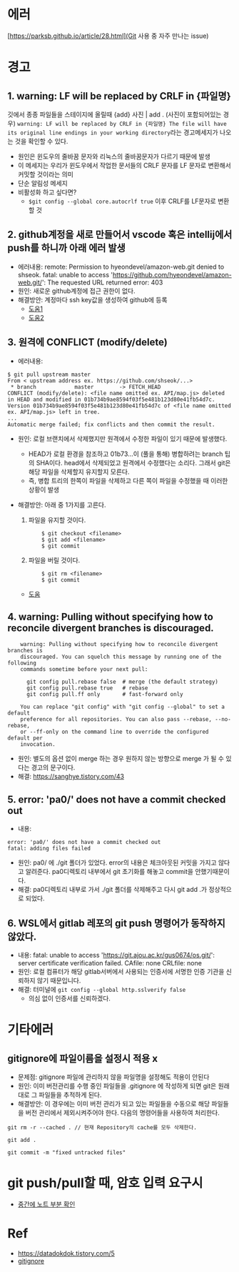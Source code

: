 # 에러
[https://parksb.github.io/article/28.html](Git 사용 중 자주 만나는 issue)

# 경고

## 1. warning: LF will be replaced by CRLF in {파일명} 
깃에서 종종 파일들을 스테이지에 올릴때 {add} 사진 | add . (사진이 포함되어있는 경우)
``warning: LF will be replaced by CRLF in {파일명}
The file will have its original line endings in your working directory``라는 경고메세지가 나오는 것을 확인할 수 있다.

- 원인은 윈도우의 줄바꿈 문자와 리눅스의 줄바꿈문자가 다르기 때문에 발생
- 이 메세지는 우리가 윈도우에서 작업한 문서들의 CRLF 문자를 LF 문자로 변환해서 커밋할 것이라는 의미
- 단순 알림성 메세지
- 비활성화 하고 싶다면?
    - ``$git config --global core.autocrlf true`` 이후 CRLF를 LF문자로 변환 할 것

## 2. github계정을 새로 만들어서 vscode 혹은 intellij에서 push를 하니까 아래 에러 발생
- 에러내용: remote: Permission to hyeondevel/amazon-web.git denied to shseok.
fatal: unable to access 'https://github.com/hyeondevel/amazon-web.git/': The requested URL returned error: 403
- 원인: 새로운 github계정에 접근 권한이 없다.
- 해결방안: 계정마다 ssh key값을 생성하여 github에 등록
    - [도움1](https://dryadsoft.tistory.com/17?category=912201)
    - [도움2](https://somjang.tistory.com/entry/%EB%A7%A5%EB%B6%81%EC%97%90%EC%84%9C-GitHub-%EA%B3%84%EC%A0%95-%EC%97%AC%EB%9F%AC%EA%B0%9C-%EC%82%AC%EC%9A%A9%ED%95%98%EB%8A%94-%EB%B0%A9%EB%B2%95)


## 3. 원격에 CONFLICT (modify/delete)
- 에러내용:
```
$ git pull upstream master
From < upstream address ex. https://github.com/shseok/...>
 * branch            master        -> FETCH_HEAD
CONFLICT (modify/delete): <file name omitted ex. API/map.js> deleted in HEAD and modified in 01b734b9ae8594f03f5e481b123d80e41fb54d7c. Version 01b734b9ae8594f03f5e481b123d80e41fb54d7c of <file name omitted ex. API/map.js> left in tree.
...
Automatic merge failed; fix conflicts and then commit the result.

```
- 원인: 로컬 브랜치에서 삭제했지만 원격에서 수정한 파일이 있기 때문에 발생했다.
    - HEAD가 로컬 환경을 참조하고 01b73...이 (풀을 통해) 병합하려는 branch 팁의 SHA이다.
    head에서 삭제되었고 원격에서 수정했다는 소리다. 그래서 git은 해당 파일을 삭제할지 유지할지 모른다.
    - 즉, 병합 트리의 한쪽이 파일을 삭제하고 다른 쪽이 파일을 수정했을 때 이러한 상황이 발생
- 해결방안: 아래 중 1가지를 고른다.
    1. 파일을 유지할 것이다.
        ```
            $ git checkout <filename>
            $ git add <filename>
            $ git commit
        ```
    2. 파일을 버릴 것이다.
        ```
            $ git rm <filename>
            $ git commit
        ```

    - [도움](https://stackoverflow.com/questions/48288670/how-to-resolve-a-git-conflict-modify-delete)


## 4. warning: Pulling without specifying how to reconcile divergent branches is discouraged. 
```
    warning: Pulling without specifying how to reconcile divergent branches is
    discouraged. You can squelch this message by running one of the following
    commands sometime before your next pull:

      git config pull.rebase false  # merge (the default strategy)
      git config pull.rebase true   # rebase
      git config pull.ff only       # fast-forward only

    You can replace "git config" with "git config --global" to set a default
    preference for all repositories. You can also pass --rebase, --no-rebase,
    or --ff-only on the command line to override the configured default per
    invocation.
```
- 원인: 별도의 옵션 없이 merge 하는 경우 원하지 않는 방향으로 merge 가 될 수 있다는 경고의 문구이다.
- 해결: https://sanghye.tistory.com/43
## 5. error: 'pa0/' does not have a commit checked out
- 내용: 
```
error: 'pa0/' does not have a commit checked out
fatal: adding files failed
```
- 원인: pa0/ 에 ./git 폴더가 있었다. error의 내용은 체크아웃된 커밋을 가지고 않다고 알려준다. pa0디렉토리 내부에서 git 초기화를 해놓고 commit을 안했기때문이다.
- 해결: pa0디렉토리 내부로 가서 ./git 폴더를 삭제해주고 다시 git add .가 정상적으로 되었다.

## 6. WSL에서 gitlab 레포의 git push 명령어가 동작하지 않았다.
- 내용: fatal: unable to access 'https://git.ajou.ac.kr/gus0674/os.git/': server certificate verification failed. CAfile: none CRLfile: none
- 원인: 로컬 컴퓨터가 해당 gitlab서버에서 사용되는 인증서에 서명한 인증 기관을 신뢰하지 않기 때문입니다.
- 해결: 터미널에 ``git config --global http.sslverify false``
    - 의심 없이 인증서를 신뢰하겠다.

# 기타에러
## gitignore에 파일이름을 설정시 적용 x
- 문제점: gitignore 파일에 관리하지 않을 파일명을 설정해도 적용이 안된다
- 원인: 이미 버전관리를 수행 중인 파일들을 .gitignore 에 작성하게 되면 git은 원래대로 그 파일들을 추적하게 된다. 
- 해결방안: 이 경우에는 이미 버전 관리가 되고 있는 파일들을 수동으로 해당 파일들을 버전 관리에서 제외시켜주어야 한다. 다음의 명령어들을 사용하여 처리한다.
```
git rm -r --cached . // 현재 Repository의 cache를 모두 삭제한다.

git add .

git commit -m "fixed untracked files"
```

# git push/pull할 때, 암호 입력 요구시
- [중간에 노트 부분 확인](https://git-scm.com/book/ko/v2/Git-%EB%B8%8C%EB%9E%9C%EC%B9%98-%EB%A6%AC%EB%AA%A8%ED%8A%B8-%EB%B8%8C%EB%9E%9C%EC%B9%98)

# Ref
- https://datadokdok.tistory.com/5
- [gitignore](https://kyu9341.github.io/Git/2020/08/23/git_gitignore/)